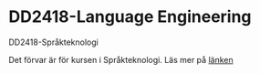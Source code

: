# DD2418-Language Engineering
DD2418-Språkteknologi

Det förvar är för kursen i Språkteknologi. 
Läs mer på [länken](https://www.kth.se/student/kurser/kurs/DD2418?l=sv)
